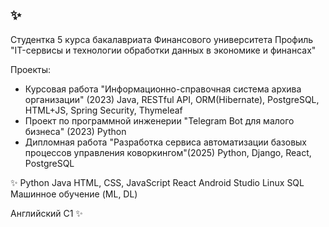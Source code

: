## ✨
Студентка 5 курса бакалавриата Финансового университета
Профиль "IT-сервисы и технологии обработки данных в экономике и финансах"

Проекты: 
 - Курсовая работа "Информационно-справочная система архива организации" (2023)
Java, RESTful API, ORM(Hibernate), PostgreSQL, HTML+JS, Spring Security, Thymeleaf
 - Проект по программной инженерии "Telegram Bot для малого бизнеса" (2023)
Python
 - Дипломная работа "Разработка сервиса автоматизации базовых процессов управления коворкингом"(2025)
Python, Django, React, PostgreSQL



✨
Python
Java
HTML, CSS, JavaScript
React
Android Studio
Linux
SQL 
Машинное обучение (ML, DL)

Английский C1
✨


<!--
**ekazna/ekazna** is a ✨ _special_ ✨ repository because its `README.md` (this file) appears on your GitHub profile.

Here are some ideas to get you started:

- 🔭 I’m currently working on ...
- 🌱 I’m currently learning ...
- 👯 I’m looking to collaborate on ...
- 🤔 I’m looking for help with ...
- 💬 Ask me about ...
- 📫 How to reach me: ...
- 😄 Pronouns: ...
- ⚡ Fun fact: ...
-->
